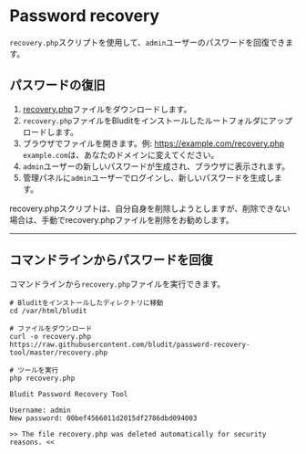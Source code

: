 # Password recovery
<!-- position: 4 -->

`recovery.php`スクリプトを使用して、`admin`ユーザーのパスワードを回復できます。

<h2 id="how-to-recover-the-password">パスワードの復旧</h2>

1. [recovery.php](https://raw.githubusercontent.com/bludit/password-recovery-tool/master/recovery.php)ファイルをダウンロードします。
2. `recovery.php`ファイルをBluditをインストールしたルートフォルダにアップロードします。
3. ブラウザでファイルを開きます。例: https://example.com/recovery.php `example.com`は、あなたのドメインに変えてください。
4.  `admin`ユーザーの新しいパスワードが生成され、ブラウザに表示されます。
5. 管理パネルに`admin`ユーザーでログインし、新しいパスワードを生成します。

recovery.phpスクリプトは、自分自身を削除しようとしますが、削除できない場合は、手動でrecovery.phpファイルを削除をお勧めします。

---

<h2 id="how-to-recover-the-password-via-command-line">コマンドラインからパスワードを回復</h2>

コマンドラインから`recovery.php`ファイルを実行できます。

```
# Bluditをインストールしたディレクトリに移動
cd /var/html/bludit

# ファイルをダウンロード
curl -o recovery.php https://raw.githubusercontent.com/bludit/password-recovery-tool/master/recovery.php

# ツールを実行
php recovery.php
```

```
Bludit Password Recovery Tool

Username: admin
New password: 00bef4566011d2015df2786dbd094003

>> The file recovery.php was deleted automatically for security reasons. <<
```
